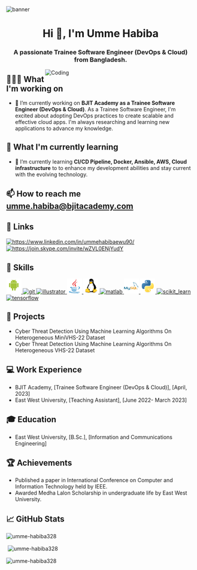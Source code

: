 <img src="https://miro.medium.com/v2/resize:fit:720/1*DhDTs5WmZdXHfjj6XcrzeA.gif" alt="banner" width="13000" height="500">
<h1 align="center">Hi 👋, I'm Umme Habiba</h1>
<h3 align="center">A passionate Trainee Software Engineer (DevOps & Cloud) from Bangladesh.</h3>
<img align="right" alt="Coding" width="400" src="https://cdn.dribbble.com/users/926537/screenshots/4502902/media/3f8bd37028526e0223e5fd780a318360.gif">


## 👨🏽‍💻 What I'm working on
- 🔭 I’m currently working on **BJIT Academy as a Trainee Software Engineer (DevOps & Cloud)**. As a Trainee Software Engineer, I'm excited about adopting DevOps practices to create scalable and effective cloud apps. I'm always researching and learning new applications to advance my knowledge.

## 🧠 What I'm currently learning
- 🌱 I’m currently learning **CI/CD Pipeline, Docker, Ansible, AWS, Cloud infrastructure** to to enhance my development abilities and stay current with the evolving technology.

## 📫 How to reach me **umme.habiba@bjitacademy.com**

## 🔗 Links
<p align="left">
<a href="https://linkedin.com/in/https://www.linkedin.com/in/ummehabibaewu90/" target="blank"><img align="center" src="https://raw.githubusercontent.com/rahuldkjain/github-profile-readme-generator/master/src/images/icons/Social/linked-in-alt.svg" alt="https://www.linkedin.com/in/ummehabibaewu90/" height="30" width="40" /></a>
<a href="https://join.skype.com/invite/wZVL0ENjYudY" target="blank"><img align="center" src="https://cdn-icons-png.flaticon.com/512/174/174869.png" alt="https://join.skype.com/invite/wZVL0ENjYudY" height="40" width="40" /></a>
</p>

## 🚀 Skills
<p align="left"> <a href="https://developer.android.com" target="_blank" rel="noreferrer"> <img src="https://raw.githubusercontent.com/devicons/devicon/master/icons/android/android-original-wordmark.svg" alt="android" width="40" height="40"/> </a> <a href="https://git-scm.com/" target="_blank" rel="noreferrer"> <img src="https://www.vectorlogo.zone/logos/git-scm/git-scm-icon.svg" alt="git" width="40" height="40"/> </a> <a href="https://www.adobe.com/in/products/illustrator.html" target="_blank" rel="noreferrer"> <img src="https://www.vectorlogo.zone/logos/adobe_illustrator/adobe_illustrator-icon.svg" alt="illustrator" width="40" height="40"/> </a> <a href="https://www.java.com" target="_blank" rel="noreferrer"> <img src="https://raw.githubusercontent.com/devicons/devicon/master/icons/java/java-original.svg" alt="java" width="40" height="40"/> </a> <a href="https://www.linux.org/" target="_blank" rel="noreferrer"> <img src="https://raw.githubusercontent.com/devicons/devicon/master/icons/linux/linux-original.svg" alt="linux" width="40" height="40"/> </a> <a href="https://www.mathworks.com/" target="_blank" rel="noreferrer"> <img src="https://upload.wikimedia.org/wikipedia/commons/2/21/Matlab_Logo.png" alt="matlab" width="40" height="40"/> </a> <a href="https://www.mysql.com/" target="_blank" rel="noreferrer"> <img src="https://raw.githubusercontent.com/devicons/devicon/master/icons/mysql/mysql-original-wordmark.svg" alt="mysql" width="40" height="40"/> </a> <a href="https://www.python.org" target="_blank" rel="noreferrer"> <img src="https://raw.githubusercontent.com/devicons/devicon/master/icons/python/python-original.svg" alt="python" width="40" height="40"/> </a> <a href="https://scikit-learn.org/" target="_blank" rel="noreferrer"> <img src="https://upload.wikimedia.org/wikipedia/commons/0/05/Scikit_learn_logo_small.svg" alt="scikit_learn" width="40" height="40"/> </a> <a href="https://www.tensorflow.org" target="_blank" rel="noreferrer"> <img src="https://www.vectorlogo.zone/logos/tensorflow/tensorflow-icon.svg" alt="tensorflow" width="40" height="40"/> </a> </p>

## 🌟 Projects
 - Cyber Threat Detection Using Machine Learning Algorithms On Heterogeneous MiniVHS-22 Dataset
 - Cyber Threat Detection Using Machine Learning Algorithms On Heterogeneous VHS-22 Dataset
 
 ## 💻 Work Experience
- BJIT Academy, [Trainee Software Engineer (DevOps & Cloud)], [April, 2023]
- East West University, [Teaching Assistant], [June 2022- March 2023]
 
## 🎓 Education
- East West University, [B.Sc.], [Information and Communications Engineering]

## 🏆 Achievements
- Published a paper in International Conference on Computer and Information Technology held by IEEE.
- Awarded Medha Lalon Scholarship in undergraduate life by East West University.

## 📈 GitHub Stats
<p align="left"> <img src="https://komarev.com/ghpvc/?username=umme-habiba328&label=Profile%20views&color=0e75b6&style=flat" alt="umme-habiba328" /> </p>
<p>&nbsp;<img align="center" src="https://github-readme-stats.vercel.app/api?username=umme-habiba328&show_icons=true&locale=en" alt="umme-habiba328" /></p>
<p><img align="center" src="https://github-readme-streak-stats.herokuapp.com/?user=umme-habiba328&" alt="umme-habiba328" /></p>

